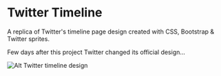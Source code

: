 Twitter Timeline
================

A replica of Twitter's timeline page design created with CSS, Bootstrap &amp; Twitter sprites.  

Few days after this project Twitter changed its official design...

![Alt Twitter timeline design](https://raw2.github.com/GiacomoPatella/giacomopatella.github.io/master/VARIOUS/folio-pics/timeline.png "Twitter timeline")
